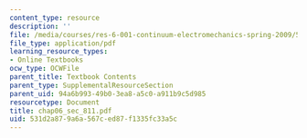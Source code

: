 ```yaml
---
content_type: resource
description: ''
file: /media/courses/res-6-001-continuum-electromechanics-spring-2009/531d2a879a6a567ced87f1335fc33a5c_chap06_sec_811.pdf
file_type: application/pdf
learning_resource_types:
- Online Textbooks
ocw_type: OCWFile
parent_title: Textbook Contents
parent_type: SupplementalResourceSection
parent_uid: 94a6b993-49b0-3ea8-a5c0-a911b9c5d985
resourcetype: Document
title: chap06_sec_811.pdf
uid: 531d2a87-9a6a-567c-ed87-f1335fc33a5c
---
```


